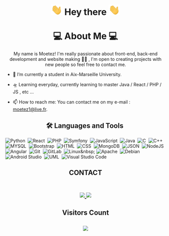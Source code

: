 
<h1 align="center"><img alt="wave" src="https://raw.githubusercontent.com/dhiaabdelli/dhiaabdelli/main/Hi.gif" width="35"> Hey there <img alt="wave" src="https://raw.githubusercontent.com/dhiaabdelli/dhiaabdelli/main/Hi.gif" width="35">
</h1>
<h1 align="center"> 💻 About Me 💻</h1>
<p align="center">
My name is Moetez! I'm really passionate about front-end, back-end development and website making 👨‍💻 , I'm open to creating projects with new people so feel free to contact me.
    <br>

- 🔭 I’m currently a student in Aix-Marseille University.

- 🛸 Learning everyday, currently learning to master Java / React / PHP / JS , etc ...

- 📫 How to reach me: You can contact me on my e-mail : <a href="mailto:moetez1@live.fr">  moetez1@live.fr.
<p align="center">
  <h2 align="center">🛠 Languages and Tools&nbsp;</h2>

![Python](https://img.shields.io/badge/-Python-05122A?style=for-the-badge&logo=python)&nbsp;
![React](https://img.shields.io/badge/-react-05122A?style=for-the-badge&logo=react)&nbsp;
![PHP](https://img.shields.io/badge/-php-05122A?style=for-the-badge&logo=php)&nbsp;
![Symfony](https://img.shields.io/badge/-symfony-05122A?style=for-the-badge&logo=symfony)&nbsp;
![JavaScript](https://img.shields.io/badge/-JavaScript-05122A?style=for-the-badge&logo=javascript)&nbsp;
![Java](https://img.shields.io/badge/-Java-05122A?style=for-the-badge&logo=Java&logoColor=FFA518)&nbsp;
![C](https://img.shields.io/badge/-C-05122A?style=for-the-badge&logo=C&logoColor=A8B9CC)&nbsp;
![C++](https://img.shields.io/badge/-c++-05122A?style=for-the-badge&logo=cplusplus)&nbsp;
![MYSQL](https://img.shields.io/badge/-MYSQL-05122A?style=for-the-badge&logo=mysql)&nbsp;
![Bootstrap](https://img.shields.io/badge/-Bootstrap-05122A?style=for-the-badge&logo=bootstrap&logoColor=563D7C)&nbsp;
![HTML](https://img.shields.io/badge/-HTML-05122A?style=for-the-badge&logo=HTML5)&nbsp;
![CSS](https://img.shields.io/badge/-CSS-05122A?style=for-the-badge&logo=CSS3&logoColor=1572B6)&nbsp;
![MongoDB](https://img.shields.io/badge/-MongoDB-05122A?style=for-the-badge&logo=mongodb&logoColor=1572B6)&nbsp;
![JSON](https://img.shields.io/badge/-json-05122A?style=for-the-badge&logo=json)&nbsp;
![NodeJS](https://img.shields.io/badge/nodejs-05122A?style=for-the-badge&logo=Node.js)&nbsp;
![Angular](https://img.shields.io/badge/angular-05122A?style=for-the-badge&logo=angular)&nbsp;
![Git](https://img.shields.io/badge/-Git-05122A?style=for-the-badge&logo=git)&nbsp;
![GitLab](https://img.shields.io/badge/angular-05122A?style=for-the-badge&logo=angular)&nbsp;
![Linux]([https://img.shields.io/badge/-linux-05122A?style=for-the-badge&logo=linux](https://img.shields.io/badge/-linux-05122A?style=for-the-badge&logo=linux))&nbsp;
![Apache](https://img.shields.io/badge/angular-05122A?style=for-the-badge&logo=angular)&nbsp;
![Debian](https://img.shields.io/badge/angular-05122A?style=for-the-badge&logo=angular)&nbsp;
![Android Studio](https://img.shields.io/badge/angular-05122A?style=for-the-badge&logo=angular)&nbsp;
![UML](https://img.shields.io/badge/angular-05122A?style=for-the-badge&logo=angular)&nbsp;
![Visual Studio Code](https://img.shields.io/badge/-Visual%20Studio%20Code-05122A?style=for-the-badge&logo=visual-studio-code&logoColor=007ACC)&nbsp;

</p>
<h2 align="center"> CONTACT <br/><br/>
<p align="center">
<a  href="https://www.linkedin.com/in/moetezjlidi/"><img src="https://img.shields.io/badge/-Moetez%20Jlidi-3423A6?style=for-the-badge&logo=linkedin&logoColor=white"/> </a>
 <a href="mailto:moetez1@live.fr"><img src="https://img.shields.io/badge/-moetez1@live.fr-D14836?style=for-the-badge&logo=Gmail&logoColor=white"/></a>
</p>
<h2 align="center">Visitors Count<br/><br/>
    <img src="https://profile-counter.glitch.me/MoetezJlidi/count.svg" />
    </p>
